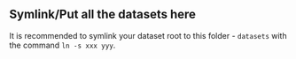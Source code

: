 ## Symlink/Put all the datasets here

It is recommended to symlink your dataset root to this folder - `datasets` with the command `ln -s xxx yyy`.